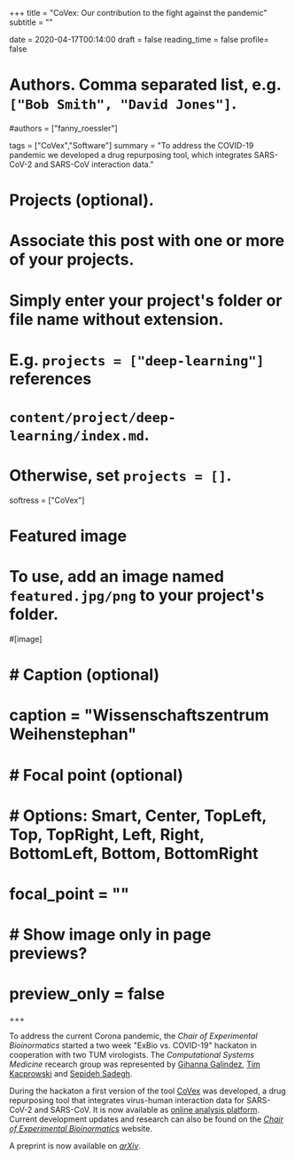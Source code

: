 +++
title = "CoVex: Our contribution to the fight against the pandemic"
subtitle = ""

date = 2020-04-17T00:14:00
draft = false
reading_time = false
profile= false

# Authors. Comma separated list, e.g. `["Bob Smith", "David Jones"]`.
#authors = ["fanny_roessler"]

tags = ["CoVex","Software"]
summary = "To address the COVID-19 pandemic we developed a drug repurposing tool, which integrates SARS-CoV-2 and SARS-CoV interaction data."

# Projects (optional).
#   Associate this post with one or more of your projects.
#   Simply enter your project's folder or file name without extension.
#   E.g. `projects = ["deep-learning"]` references 
#   `content/project/deep-learning/index.md`.
#   Otherwise, set `projects = []`.
softress = ["CoVex"]

# Featured image
# To use, add an image named `featured.jpg/png` to your project's folder. 
#[image]
#  # Caption (optional)
#  caption = "Wissenschaftszentrum Weihenstephan"
#
#  # Focal point (optional)
#  # Options: Smart, Center, TopLeft, Top, TopRight, Left, Right, BottomLeft, Bottom, BottomRight
#  focal_point = ""
#
#  # Show image only in page previews?
#  preview_only = false

+++

To address the current Corona pandemic, the *Chair of Experimental Bioinormatics* started a two week "ExBio vs. COVID-19" hackaton in cooperation with two TUM virologists. The *Computational Systems Medicine* recearch group was represented by [Gihanna Galindez](/authors/gihanna_galindez/), [Tim Kacprowski](/authors/tim_kacprowski/) and [Sepideh Sadegh](/authors/sepideh_sadegh/).

During the hackaton a first version of the tool [CoVex](/softress/covex/) was developed, a drug repurposing tool that integrates virus-human interaction data for SARS-CoV-2 and SARS-CoV. It is now available as [online analysis platform](https://exbio.wzw.tum.de/covex/). Current development updates and research can also be found on the [*Chair of Experimental Bioinormatics*](https://www.baumbachlab.net/exbio-vs-covid-part-1) website.

A preprint is now available on *[arXiv](https://arxiv.org/abs/2004.12420)*.
